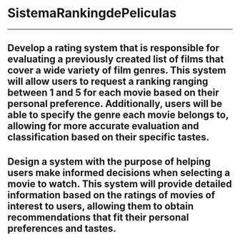 # SistemaRankingdePeliculas
--------------------------------------------------------------------------------------------------------------------------------------------------------------------------------------------------------------------------------------------------
Develop a rating system that is responsible for evaluating a previously created list of films that cover a wide variety of film genres. This system will allow users to request a ranking ranging between 1 and 5 for each movie based on their personal preference. Additionally, users will be able to specify the genre each movie belongs to, allowing for more accurate evaluation and classification based on their specific tastes.
--------------------------------------------------------------------------------------------------------------------------------------------------------------------------------------------------------------------------------------------------
Design a system with the purpose of helping users make informed decisions when selecting a movie to watch. This system will provide detailed information based on the ratings of movies of interest to users, allowing them to obtain recommendations that fit their personal preferences and tastes.
--------------------------------------------------------------------------------------------------------------------------------------------------------------------------------------------------------------------------------------------------
